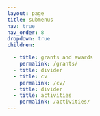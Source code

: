 ```yaml
---
layout: page
title: submenus
nav: true
nav_order: 8
dropdown: true
children:

  - title: grants and awards
    permalink: /grants/
  - title: divider
  - title: cv
    permalink: /cv/
  - title: divider
  - title: activities
    permalink: /activities/
---
```

